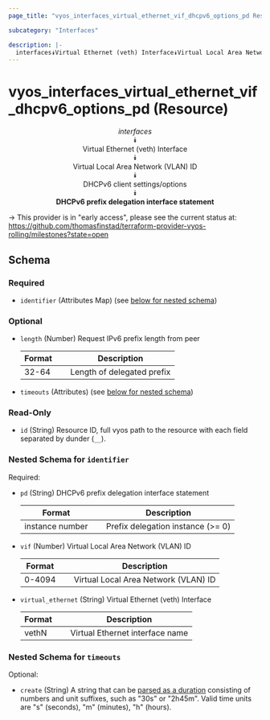 ```yaml
---
page_title: "vyos_interfaces_virtual_ethernet_vif_dhcpv6_options_pd Resource - vyos"

subcategory: "Interfaces"

description: |- 
  interfaces⯯Virtual Ethernet (veth) Interface⯯Virtual Local Area Network (VLAN) ID⯯DHCPv6 client settings/options⯯DHCPv6 prefix delegation interface statement
---
```


# vyos_interfaces_virtual_ethernet_vif_dhcpv6_options_pd (Resource)
<center>

*interfaces*  
⯯  
Virtual Ethernet (veth) Interface  
⯯  
Virtual Local Area Network (VLAN) ID  
⯯  
DHCPv6 client settings/options  
⯯  
**DHCPv6 prefix delegation interface statement**


</center>

-> This provider is in "early access", please see the current status at: https://github.com/thomasfinstad/terraform-provider-vyos-rolling/milestones?state=open

## Schema

### Required

- `identifier` (Attributes Map) (see [below for nested schema](#nestedatt--identifier))

### Optional

- `length` (Number) Request IPv6 prefix length from peer

    |Format  &emsp;|Description                 |
    |----------|------------------------------|
    |32-64   &emsp;|Length of delegated prefix  |
- `timeouts` (Attributes) (see [below for nested schema](#nestedatt--timeouts))

### Read-Only

- `id` (String) Resource ID, full vyos path to the resource with each field separated by dunder (`__`).

<a id="nestedatt--identifier"></a>
### Nested Schema for `identifier`

Required:

- `pd` (String) DHCPv6 prefix delegation interface statement

    |Format           &emsp;|Description                        |
    |-------------------|-------------------------------------|
    |instance number  &emsp;|Prefix delegation instance (&gt;= 0)  |
- `vif` (Number) Virtual Local Area Network (VLAN) ID

    |Format  &emsp;|Description                           |
    |----------|----------------------------------------|
    |0-4094  &emsp;|Virtual Local Area Network (VLAN) ID  |
- `virtual_ethernet` (String) Virtual Ethernet (veth) Interface

    |Format  &emsp;|Description                      |
    |----------|-----------------------------------|
    |vethN   &emsp;|Virtual Ethernet interface name  |


<a id="nestedatt--timeouts"></a>
### Nested Schema for `timeouts`

Optional:

- `create` (String) A string that can be [parsed as a duration](https://pkg.go.dev/time#ParseDuration) consisting of numbers and unit suffixes, such as &#34;30s&#34; or &#34;2h45m&#34;. Valid time units are &#34;s&#34; (seconds), &#34;m&#34; (minutes), &#34;h&#34; (hours).  
